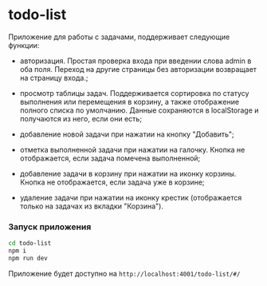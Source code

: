 # todo-list

Приложение для работы с задачами, поддерживает следующие функции:

- авторизация. Простая проверка входа при введении слова admin в оба поля. Переход на другие страницы без авторизации возвращает на страницу входа.;

- просмотр таблицы задач. Поддерживается сортировка по статусу выполнения или перемещения в корзину, а также отображение полного списка по умолчанию. Данные сохраняются в localStorage и получаются из него, если они есть;

- добавление новой задачи при нажатии на кнопку "Добавить";

- отметка выполненной задачи при нажатии на галочку. Кнопка не отображается, если задача помечена выполненной;

- добавление задачи в корзину при нажатии на иконку корзины. Кнопка не отображается, если задача уже в корзине;

- удаление задачи при нажатии на иконку крестик (отображается только на задачах из вкладки "Корзина").

### Запуск приложения

```bash
cd todo-list
npm i
npm run dev
```

Приложение будет доступно на `http://localhost:4001/todo-list/#/`
